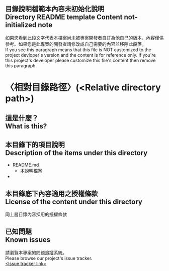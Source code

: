 ## 目錄說明檔範本內容未初始化說明<br />Directory README template Content not-initialized note
如果您看到此段文字代表本檔案尚未被專案開發者自訂為他自己的版本，內容僅供參考。如果您是此專案的開發者請修改成自己需要的內容並移除此段落。   
If you see this paragraph means that this file is NOT customized to the project devloper's version and the content is for reference only.  If you're this project's developer please customize this file's content then remove this paragraph.

# 〈相對目錄路徑〉(&lt;Relative directory path&gt;)
## 這是什麼？<br />What is this?


## 本目錄下的項目說明<br />Description of the items under this directory
* README.md
	* 本說明檔案
* 

## 本目錄底下內容適用之授權條款<br />License of the content under this directory
同上層目錄內容採用的授權條款

## 已知問題<br />Known issues
請瀏覽本專案的問題追蹤系統。  
Please browse our project's issue tracker.  
[&lt;Issue tracker link&gt;](about:blank)